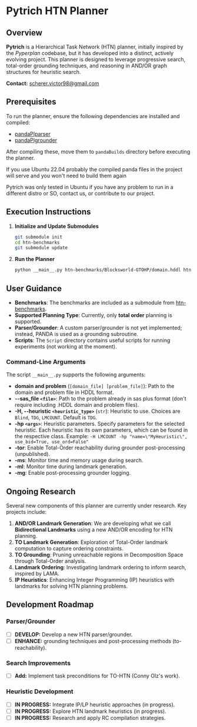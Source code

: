 # Pytrich HTN Planner

## Overview
**Pytrich** is a Hierarchical Task Network (HTN) planner, initially inspired by the *Pyperplan* codebase, but it has developed into a distinct, actively evolving project. This planner is designed to leverage progressive search, total-order grounding techniques, and reasoning in AND/OR graph structures for heuristic search.

**Contact:** [scherer.victor98@gmail.com](mailto:scherer.victor98@gmail.com)

## Prerequisites
To run the planner, ensure the following dependencies are installed and compiled:

- [pandaPIparser](https://github.com/panda-planner-dev/pandaPIparser)
- [pandaPIgrounder](https://github.com/panda-planner-dev/pandaPIgrounder)


After compiling these, move them to `pandaBuilds` directory before executing the planner.

If you use Ubuntu 22.04 probably the compiled panda files in the project will serve and you won't need to build them again

Pytrich was only tested in Ubuntu if you have any problem to run in a different distro or SO, contact us, or contribute to our project.

## Execution Instructions

1. **Initialize and Update Submodules**
    ```bash
    git submodule init
    cd htn-benchmarks
    git submodule update
    ```

2. **Run the Planner**
    ```bash
    python __main__.py htn-benchmarks/Blocksworld-GTOHP/domain.hddl htn-benchmarks/Blocksworld-GTOHP/p01.hddl 
    ```

## User Guidance
- **Benchmarks**: The benchmarks are included as a submodule from [htn-benchmarks](https://github.com/schererl/htn-benchmarks).
- **Supported Planning Type**: Currently, only **total order** planning is supported.
- **Parser/Grounder**: A custom parser/grounder is not yet implemented; instead, PANDA is used as a grounding subroutine.
- **Scripts**: The `Script` directory contains useful scripts for running experiments (not working at the moment).

### Command-Line Arguments
The script `__main__.py` supports the following arguments:

- **domain and problem** (`[domain_file] [problem_file]`): Path to the domain and problem file in HDDL format. 
- **--sas_file `<file>`**: Path to the problem already in sas plus format (don't require including .HDDL domain and problem files).
- **-H, --heuristic `<heuristic_type>`** (`str`): Heuristic to use. Choices are `Blind`, `TDG`, `LMCOUNT`. Default is `TDG`.
- **-hp `<args>`**: Heuristic parameters. Specify parameters for the selected heuristic. Each heuristic has its own parameters, which can be found in the respective class. Example: `-H LMCOUNT -hp "name=\"MyHeuristic\", use_bid=True, use_ord=False"`
- **-tor**: Enable Total-Order reachability during grounder post-processing (unpublished).
- **-ms**: Monitor time and memory usage during search.
- **-ml**: Monitor time during landmark generation.
- **-mg**: Enable post-processing grounder logging.

## Ongoing Research
Several new components of this planner are currently under research. Key projects include:

1. **AND/OR Landmark Generation**: We are developing what we call **Bidirectional Landmarks** using a new AND/OR encoding for HTN planning.
2. **TO Landmark Generation**: Exploration of Total-Order landmark computation to capture ordering constraints.
3. **TO Grounding**: Pruning unreachable regions in Decomposition Space through Total-Order analysis.
4. **Landmark Ordering**: Investigating landmark ordering to inform search, inspired by LAMA.
5. **IP Heuristics**: Enhancing Integer Programming (IP) heuristics with landmarks for solving HTN planning problems.

## Development Roadmap

### Parser/Grounder
- [ ] **DEVELOP:** Develop a new HTN parser/grounder.
- [ ] **ENHANCE:** grounding techniques and post-processing methods (to-reachability).

### Search Improvements
- [ ] **Add:** Implement task preconditions for TO-HTN (Conny Olz's work).

### Heuristic Development
- [ ] **IN PROGRESS:** Integrate IP/LP heuristic approaches (in progress).
- [ ] **IN PROGRESS:** Explore HTN landmark heuristics (in progress).
- [ ] **IN PROGRESS:** Research and apply RC compilation strategies.
